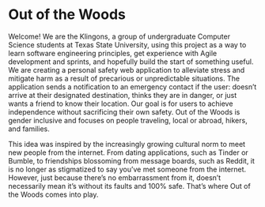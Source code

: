 # Out of the Woods

Welcome! We are the Klingons, a group of undergraduate Computer Science students at Texas State University, using this project as a way to learn software engineering principles, get experience with Agile development and sprints, and hopefully build the start of something useful.
We are creating a personal safety web application to alleviate stress and mitigate harm as a result of precarious or unpredictable situations. The application sends a notification to an emergency contact if the user: doesn’t arrive at their designated destination, thinks they are in danger, or just wants a friend to know their location. Our goal is for users to achieve independence without sacrificing their own safety. 
Out of the Woods is gender inclusive and focuses on people traveling, local or abroad, hikers, and families.

This idea was inspired by the increasingly growing cultural norm to meet new people from the internet. From dating applications, such as Tinder or Bumble, to friendships blossoming from message boards, such as Reddit, it is no longer as stigmatized to say you’ve met someone from the internet. However, just because there’s no embarrassment from it, doesn’t necessarily mean it’s without its faults and 100% safe. That’s where Out of the Woods comes into play.
